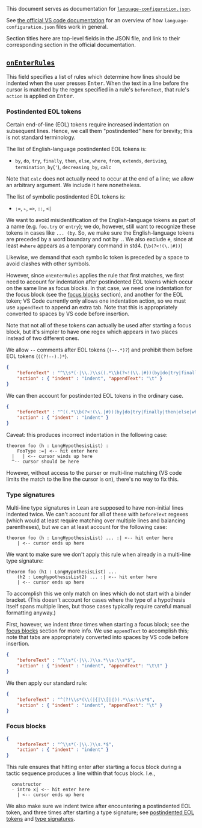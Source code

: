 This document serves as documentation for [`language-configuration.json`](/vscode-lean4/language-configuration.json).

See [the official VS code documentation](https://code.visualstudio.com/api/language-extensions/language-configuration-guide) for an overview of how `language-configuration.json` files work in general.

Section titles here are top-level fields in the JSON file, and link to their corresponding section in the official documentation.

## [`onEnterRules`](https://code.visualstudio.com/api/language-extensions/language-configuration-guide#on-enter-rules)

This field specifies a list of rules which determine how lines should be indented when the user presses <kbd>Enter</kbd>. When the text in a line before the cursor is matched by the regex specified in a rule's `beforeText`, that rule's `action` is applied on <kbd>Enter</kbd>.

### Postindented EOL tokens

Certain end-of-line (EOL) tokens require increased indentation on subsequent lines. Hence, we call them "postindented" here for brevity; this is not standard terminology.

The list of English-language postindented EOL tokens is:

* `by`, `do`, `try`, `finally`, `then`, `else`, `where`, `from`, `extends`, `deriving`, `termination_by`(`'`), `decreasing_by`, `calc`

Note that `calc` does not actually need to occur at the end of a line; we allow an arbitrary argument. We include it here nonetheless.

The list of symbolic postindented EOL tokens is:

* `:=`, `←`, `=>`, `::`, `<|`

We want to avoid misidentification of the English-language tokens as part of a name (e.g. `foo.try` or `entry`); we do, however, still want to recognize these tokens in cases like `... (by`. So, we make sure the English-language tokens are preceded by a word boundary and not by `.`. We also exclude `#`, since at least `#where` appears as a temporary command in std4. (`\b(?<!(\.|#))`)

Likewise, we demand that each symbolic token is preceded by a space to avoid clashes with other symbols.

However, since `onEnterRules` applies the rule that first matches, we first need to account for indentation after postindented EOL tokens which occur on the same line as focus blocks. In that case, we need one indentation for the focus block (see the [focus blocks](#focus-blocks) section), and another for the EOL token; VS Code currently only allows one indentation action, so we must use `appendText` to append an extra tab. Note that this is appropriately converted to spaces by VS code before insertion.

Note that not all of these tokens can actually be used after starting a focus block, but it's simpler to have one regex which appears in two places instead of two different ones.

We allow `--` comments after EOL tokens (`(--.*)?`) and prohibit them before EOL tokens (`((?!--).)*`).

```json
{
    "beforeText" : "^\\s*(·|\\.)\\s((.*\\b(?<!(\\.|#))(by|do|try|finally|then|else|where|from|extends|deriving|termination_by(')?|decreasing_by|calc(\\b.*)?))|((.*\\s)?(:=|←|=>|::|<\\|)))\\s*$",
    "action" : { "indent" : "indent", "appendText": "\t" }
}
```

We can then account for postindented EOL tokens in the ordinary case.

```json
{
    "beforeText" : "^((.*\\b(?<!(\\.|#))(by|do|try|finally|then|else|where|from|extends|deriving|termination_by(')?|decreasing_by|calc(\\b.*)?))|((.*\\s)?(:=|←|=>|::|<\\|)))\\s*$",
    "action" : { "indent" : "indent" }
}
```

Caveat: this produces incorrect indentation in the following case:

```
theorem foo (h : LongHypothesisList) :
    FooType :=| <-- hit enter here
  |   | <-- cursor winds up here
  ^-- cursor should be here
```

However, without access to the parser or multi-line matching (VS code limits the match to the line the cursor is on), there's no way to fix this.

### Type signatures

Multi-line type signatures in Lean are supposed to have non-initial lines indented twice. We can't account for all of these with `beforeText` regexes (which would at least require matching over multiple lines and balancing parentheses), but we can at least account for the following case:
```
theorem foo (h : LongHypothesisList) ... :| <-- hit enter here
    | <-- cursor ends up here
```
We want to make sure we don't apply this rule when already in a multi-line type signature:
```
theorem foo (h1 : LongHypothesisList) ...
    (h2 : LongHypothesisList2) ... :| <-- hit enter here
    | <-- cursor ends up here
```
To accomplish this we only match on lines which do not start with a binder bracket. (This doesn't account for cases where the type of a hypothesis itself spans multiple lines, but those cases typically require careful manual formatting anyway.)

First, however, we indent *three* times when starting a focus block; see the [focus blocks](#focus-blocks) section for more info. We use `appendText` to accomplish this; note that tabs are appropriately converted into spaces by VS code before insertion.

```json
{
    "beforeText" : "^\\s*(·|\\.)\\s.*\\s:\\s*$",
    "action" : { "indent" : "indent", "appendText": "\t\t" }
}
```

We then apply our standard rule:

```json
{
    "beforeText" : "^(?!\\s*(\\(|{|\\[|⦃)).*\\s:\\s*$",
    "action" : { "indent" : "indent", "appendText": "\t" }
}
```

### Focus blocks

```json
{
    "beforeText" : "^\\s*(·|\\.)\\s.*$",
    "action" : { "indent" : "indent" }
}
```

This rule ensures that hitting enter after starting a focus block during a tactic sequence produces a line within that focus block. I.e.,

```
  constructor
  · intro x| <-- hit enter here
    | <-- cursor ends up here
```

We also make sure we indent twice after encountering a postindented EOL token, and three times after starting a type signature; see [postindented EOL tokens](#postindented-eol-tokens) and [type signatures](#type-signatures).
